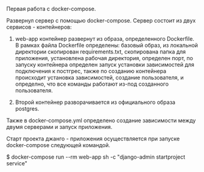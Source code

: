 Первая работа с docker-compose.

Развернул сервер с помощью docker-compose. Сервер состоит из двух сервисов - контейнеров:

1) web-app контейнер развернут из образа, определенного Dockerfile. В рамках файла Dockerfile определены:
базовый образ, из локальной директории скопирован requirements.txt, скопирована папка для приложения,
установлена рабочая директория, определен порт, по запуску контейнера определен запуск установки зависимостей для 
подключения к постгрес, также по созданию контейнера происходит установка зависимостей, создание пользователя, 
и определно, что все команды работают из-под созданного пользователя.


2) Второй контейнер разворачивается из официального образа postgres.

Также в docker-compose.yml определено создание зависимости между двумя серверами и запуск приложения.

Старт проекта джанго - приложения осуществляется при запуске docker-compose следующей командой.

$ docker-compose run --rm web-app sh -c "django-admin startproject service"






